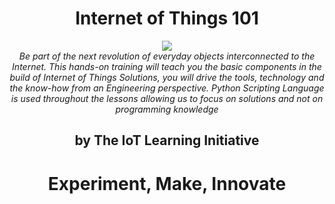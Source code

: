 <h1><center><b>Internet of Things 101</b></center></h1>

<center><img src="http://www.ti.com/lsds/media/images/wireless_connectivity/50BillionThings.png"></center>

<center><i>Be part of the next revolution of everyday objects interconnected to the Internet. This hands-on training will teach you the basic components in the build of Internet of Things Solutions, you will drive the tools, technology and the know-how from an Engineering perspective. Python Scripting Language is used throughout the lessons allowing us to focus on solutions and not on programming knowledge</i></center>

<h2><center><b>by The IoT Learning Initiative</b></center></h2>

<center><h1><b>Experiment, Make, Innovate</b></h1></center>